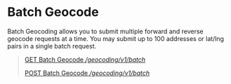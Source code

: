 # Batch Geocode

Batch Geocoding allows you to submit multiple forward and reverse geocode requests at a time. You may submit up to 100 addresses or lat/lng pairs in a single batch request.

> [GET Batch Geocode */geocoding/v1/batch*](./batch/get.md)
>
> [POST Batch Geocode */geocoding/v1/batch*](./batch/post.md)
